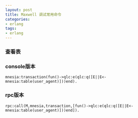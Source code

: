 ```yaml
---
layout: post
title: Maxwell 调试常用命令
categories:
- erlang
tags:
- erlang
---
```


### 查看表

### console版本

```
mnesia:transaction(fun()->qlc:e(qlc:q([E||E<-mnesia:table(user_agent)]))end).
```

### rpc版本

```
rpc:call(M,mnesia,transaction,[fun()->qlc:e(qlc:q([E||E<-mnesia:table(user_agent)]))end]).
```


